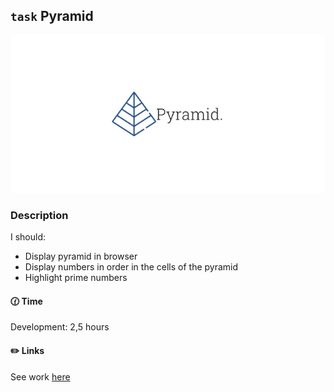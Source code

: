 ## `task` Pyramid

![Pyramid logo](./src/assets/images/git.png)

### Description

I should:

- Display pyramid in browser
- Display numbers in order in the cells of the pyramid
- Highlight prime numbers

#### 🕜 Time

Development: 2,5 hours

#### ✏️ Links

See work [here](https://triplicates.github.io/Pyramid/)
